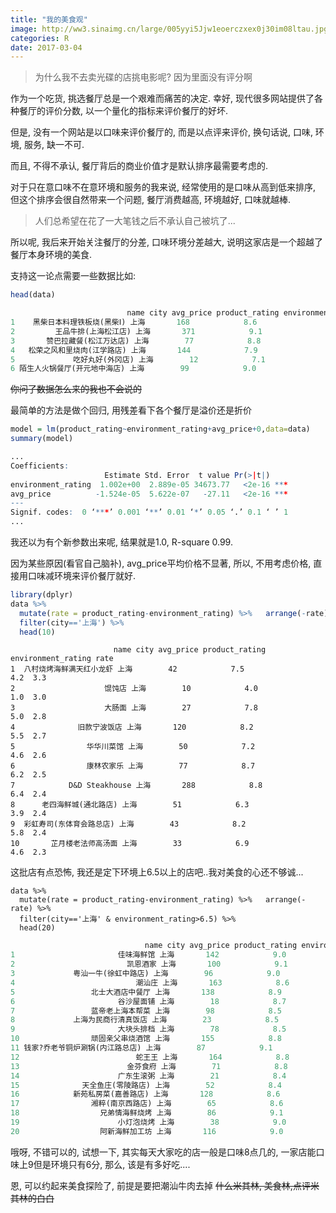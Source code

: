 ```yaml
---
title: "我的美食观"
image: http://ww3.sinaimg.cn/large/005yyi5Jjw1eoerczxex0j30im08ltau.jpg
categories: R
date: 2017-03-04
---
```



> 为什么我不去卖光碟的店挑电影呢?
> 因为里面没有评分啊


作为一个吃货, 挑选餐厅总是一个艰难而痛苦的决定. 幸好, 现代很多网站提供了各种餐厅的评价分数, 以一个量化的指标来评价餐厅的好坏.

但是, 没有一个网站是以口味来评价餐厅的, 而是以点评来评价, 换句话说, 口味, 环境, 服务, 缺一不可.

而且, 不得不承认, 餐厅背后的商业价值才是默认排序最需要考虑的.

对于只在意口味不在意环境和服务的我来说, 经常使用的是口味从高到低来排序, 但这个排序会很自然带来一个问题, 餐厅消费越高, 环境越好, 口味就越棒.

> 人们总希望在花了一大笔钱之后不承认自己被坑了...

所以呢, 我后来开始关注餐厅的分差, 口味环境分差越大, 说明这家店是一个超越了餐厅本身环境的美食.

支持这一论点需要一些数据比如:
```r
head(data)
```
```r
                          name city avg_price product_rating environment_rating
1    黑柴日本料理铁板烧(黑柴Ⅰ) 上海       168            8.6                8.5
2         王品牛排(上海松江店) 上海       371            9.1                9.2
3       赞巴拉藏餐(松江万达店) 上海        77            8.8                9.1
4   松荣之风和里烧肉(江学路店) 上海       144            7.9                8.2
5             吃好丸好(外冈店) 上海        12            7.1                7.1
6 陌生人火锅餐厅(开元地中海店) 上海        99            9.0                9.1
```
~~你问了数据怎么来的我也不会说的~~

最简单的方法是做个回归, 用残差看下各个餐厅是溢价还是折价
```r
model = lm(product_rating~environment_rating+avg_price+0,data=data)
summary(model)
```
```r
...
Coefficients:
                     Estimate Std. Error  t value Pr(>|t|)    
environment_rating  1.002e+00  2.889e-05 34673.77   <2e-16 ***
avg_price          -1.524e-05  5.622e-07   -27.11   <2e-16 ***
---
Signif. codes:  0 ‘***’ 0.001 ‘**’ 0.01 ‘*’ 0.05 ‘.’ 0.1 ‘ ’ 1
...
```

我还以为有个新参数出来呢, 结果就是1.0, R-square 0.99.

因为某些原因(看官自己脑补), avg_price平均价格不显著, 所以, 不用考虑价格, 直接用口味减环境来评价餐厅就好.



```r
library(dplyr)
data %>%
  mutate(rate = product_rating-environment_rating) %>%   arrange(-rate) %>%
  filter(city=='上海') %>%
  head(10)
```

```{r}
                       name city avg_price product_rating environment_rating rate
1  八村烧烤海鲜满天红小龙虾 上海        42            7.5                4.2  3.3
2                    馄饨店 上海        10            4.0                1.0  3.0
3                    大肠面 上海        27            7.8                5.0  2.8
4              旧款宁波饭店 上海       120            8.2                5.5  2.7
5                华华川菜馆 上海        50            7.2                4.6  2.6
6                康林农家乐 上海        77            8.7                6.2  2.5
7            D&D Steakhouse 上海       288            8.8                6.4  2.4
8      老四海鲜城(通北路店) 上海        51            6.3                3.9  2.4
9  彩虹寿司(东体育会路总店) 上海        43            8.2                5.8  2.4
10       芷月楼老法师高汤面 上海        33            6.9                4.6  2.3
```

这批店有点恐怖, 我还是定下环境上6.5以上的店吧..我对美食的心还不够诚...

```{r}
data %>%
  mutate(rate = product_rating-environment_rating) %>%   arrange(-rate) %>%
  filter(city=='上海' & environment_rating>6.5) %>%
  head(20)
```
```r
                              name city avg_price product_rating environment_rating rate
1                       佳味海鲜馆 上海       142            9.0                6.8  2.2
2                         凯恩酒家 上海       100            9.1                6.9  2.2
3             粤汕一牛(徐虹中路店) 上海        96            9.0                7.0  2.0
4                           潮汕庄 上海       163            8.6                6.6  2.0
5                 北士大酒店中餐厅 上海       138            8.9                6.9  2.0
6                       谷沙屋面铺 上海        18            8.7                6.7  2.0
7                 蓝帝老上海本帮菜 上海        98            8.5                6.6  1.9
8             上海为民商行清真饭店 上海        23            8.5                6.6  1.9
9                       大块头排档 上海        78            8.5                6.6  1.9
10                顽固亲父串烧酒馆 上海       155            8.8                6.9  1.9
11 钱家?乔老爷铜炉涮锅(内江路总店) 上海        87            9.1                7.2  1.9
12                          蛇王王 上海       164            8.8                7.0  1.8
13                        金芬食府 上海        71            8.8                7.0  1.8
14                      广东生滚粥 上海        21            8.4                6.6  1.8
15              天全鱼庄(零陵路店) 上海        52            8.4                6.6  1.8
16            新苑私房菜(嘉善路店) 上海       128            8.6                6.8  1.8
17                湘粹(南京西路店) 上海        65            8.6                6.8  1.8
18                  兄弟情海鲜烧烤 上海        86            9.1                7.3  1.8
19                      小灯泡烧烤 上海        38            9.0                7.2  1.8
20                  阿新海鲜加工坊 上海       116            9.0                7.2  1.8
```

哦呀, 不错可以的, 试想一下, 其实每天大家吃的店一般是口味8点几的, 一家店能口味上9但是环境只有6分, 那么, 该是有多好吃....

恩, 可以约起来美食探险了, 前提是要把潮汕牛肉去掉 ~~什么米其林, 美食林,点评米其林的白白~~
